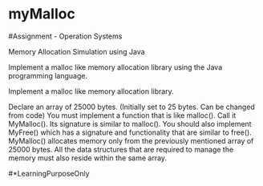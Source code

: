 # myMalloc

#Assignment - Operation Systems

Memory Allocation Simulation using Java


Implement a malloc like memory allocation library using the Java programming language.

Implement a malloc like memory allocation library.

Declare an array of 25000 bytes. (Initially set to 25 bytes. Can be changed from code)
You must implement a function that is like malloc(). Call it MyMalloc(). Its signature is similar to malloc(). You should also implement MyFree() which has a signature and functionality that are similar to free().
MyMalloc() allocates memory only from the previously mentioned array of 25000 bytes.
All the data structures that are required to manage the memory must also reside within the same array.


#*LearningPurposeOnly

